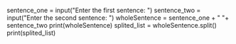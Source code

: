 sentence_one = input("Enter the first sentence: ")
sentence_two = input("Enter the second sentence: ")
wholeSentence = sentence_one + " "+ sentence_two
print(wholeSentence)
splited_list = wholeSentence.split()
print(splited_list)
